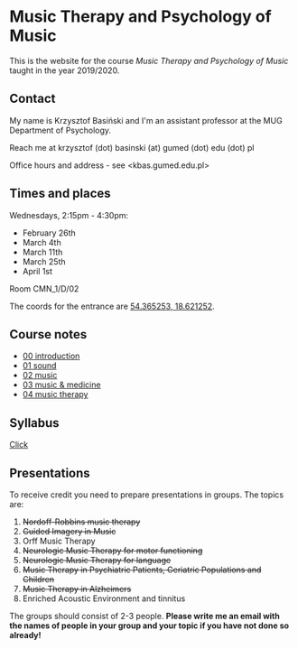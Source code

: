 # Music Therapy and Psychology of Music

This is the website for the course _Music Therapy and Psychology of Music_ taught in the year 2019/2020.

## Contact

My name is Krzysztof Basiński and I'm an assistant professor at the MUG Department of Psychology. 

Reach me at krzysztof (dot) basinski (at) gumed (dot) edu (dot) pl

Office hours and address - see <kbas.gumed.edu.pl>

## Times and places

Wednesdays, 2:15pm - 4:30pm:

- February 26th 
- March 4th 
- March 11th 
- March 25th 
- April 1st

Room CMN_1/D/02

The coords for the entrance are [54.365253, 18.621252](https://goo.gl/maps/xfBP2Ex3PVUxZdrt8).

## Course notes

- [00 introduction](00_intro.html)
- [01 sound](01_sound.html)
- [02 music](02_music.html)
- [03 music & medicine](03_medicine.html)
- [04 music therapy](04_therapy.html)

## Syllabus

[Click](https://esyllabus.gumed.edu.pl/subjects/18525/fetch_document/EN)


## Presentations

To receive credit you need to prepare presentations in groups. The topics are:

1. ~~Nordoff-Robbins music therapy~~
2. ~~Guided Imagery in Music~~
3. Orff Music Therapy
4. ~~Neurologic Music Therapy for motor functioning~~
5. ~~Neurologic Music Therapy for language~~
6. ~~Music Therapy in Psychiatric Patients, Geriatric Populations and Children~~
7. ~~Music Therapy in Alzheimers~~
8. Enriched Acoustic Environment and tinnitus


The groups should consist of 2-3 people. **Please write me an email with the names of people in your group and your topic if you have not done so already!**
